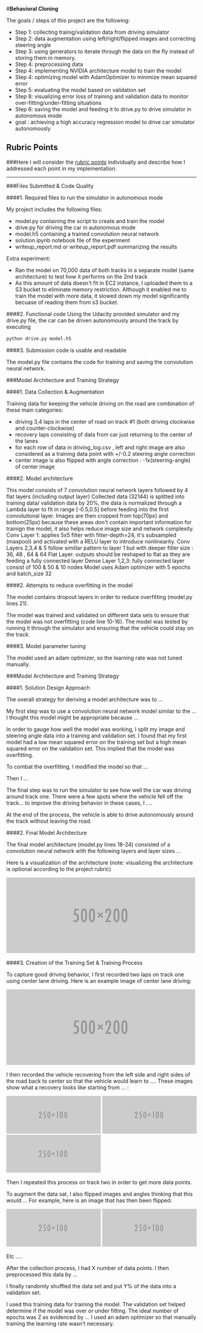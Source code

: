 #**Behavioral Cloning** 

The goals / steps of this project are the following:

* Step 1: collecting trainig/validation data from driving simulator
* Step 2: data augmentation using left/right/flipped images and correcting steering angle 
* Step 3: using generators to iterate through the data on the fly instead of storing them in memory.
* Step 4: preprocessing data 
* Step 4: implementing NVIDIA architecture model to train the model
* Step 4: optimizing model with AdamOptimizer to minimize mean squared error
* Step 5: evaluating the model based on validation set
* Step 8: visualizing error loss of training and validation data to monitor over-fitting/under-fitting situations
* Step 6: saving the model and feeding it to drive.py to drive simulator in autonomous mode
* goal : achieving a high accuracy regression model to drive car simulator autonomously 

[//]: # (Image References)

[image1]: ./examples/placeholder.png "Model Visualization"
[image2]: ./examples/placeholder.png "Grayscaling"
[image3]: ./examples/placeholder_small.png "Recovery Image"
[image4]: ./examples/placeholder_small.png "Recovery Image"
[image5]: ./examples/placeholder_small.png "Recovery Image"
[image6]: ./examples/placeholder_small.png "Normal Image"
[image7]: ./examples/placeholder_small.png "Flipped Image"

## Rubric Points
###Here I will consider the [rubric points](https://review.udacity.com/#!/rubrics/432/view) individually and describe how I addressed each point in my implementation.  

---
###Files Submitted & Code Quality

####1. Required files to run the simulator in autonomous mode

My project includes the following files:
* model.py containing the script to create and train the model
* drive.py for driving the car in autonomous mode
* model.h5 containing a trained convolution neural network 
* solution.ipynb notebook file of the experiment
* writeup_report.md or writeup_report.pdf summarizing the results

Extra experiment:
* Ran the model on 70,000 data of both tracks in a separate model (same architecture) to test how it performs on the 2nd track
* As this amount of data doesn't fit in EC2 instance, I uploaded them to a S3 bucket to eliminate memory restriction. Although it enabled me to train the model with more data, it slowed down my model significantly becuase of reading them from s3 bucket.

####2. Functional code
Using the Udacity provided simulator and my drive.py file, the car can be driven autonomously around the track by executing 
```sh
python drive.py model.h5
```

####3. Submission code is usable and readable

The model.py file contains the code for training and saving the convolution neural network. 

###Model Architecture and Training Strategy

####1. Data Collection & Augmentation

Training data for keeping the vehicle driving on the road are combination of these main categories: 
  * driving 3,4 laps in the center of road on track #1 (both driving clockwise and counter-clockwise)
  * recovery laps consisting of data from car just returning to the center of the lanes 
  * for each row of data in driving_log.csv , left and right image are also considered as a training data point with +/-0.2 steering angle correction
  * center image is also flipped with angle correction : -1x(steering-angle) of center image

####2. Model architecture

This model consists of 7 convolution neural network layers followed by 4 flat layers (including output layer)
Collected data (32144) is splitted into training data/ validation data by 20%, the data is normalized through a Lambda layer to fit in range [-0.5,0.5] before feeding into the first convoluitonal layer.
Images are then cropped from top(70px) and bottom(25px) because these areas don't contain important information for trainign the model, it also helps reduce image size and network complexity.
Conv Layer 1: applies 5x5 filter with filter-depth=24, it's subsampled (maxpool) and activated with a RELU layer to introduce nonlinearity.
Conv Layers 2,3,4 & 5 follow simillar pattern to layer 1 but with deeper fitler size : 36, 48 , 64 & 64
Flat Layer: outputs should be reshaped to flat as they are feeding a fully connected layer
Dense Layer 1,2,3: fully connected layer consist of 100 & 50 & 10 nodes
Model uses Adam optimizer with 5 epochs and batch_size 32

####2. Attempts to reduce overfitting in the model

The model contains dropout layers in order to reduce overfitting (model.py lines 21). 

The model was trained and validated on different data sets to ensure that the model was not overfitting (code line 10-16). The model was tested by running it through the simulator and ensuring that the vehicle could stay on the track.

####3. Model parameter tuning

The model used an adam optimizer, so the learning rate was not tuned manually.


###Model Architecture and Training Strategy

####1. Solution Design Approach

The overall strategy for deriving a model architecture was to ...

My first step was to use a convolution neural network model similar to the ... I thought this model might be appropriate because ...

In order to gauge how well the model was working, I split my image and steering angle data into a training and validation set. I found that my first model had a low mean squared error on the training set but a high mean squared error on the validation set. This implied that the model was overfitting. 

To combat the overfitting, I modified the model so that ...

Then I ... 

The final step was to run the simulator to see how well the car was driving around track one. There were a few spots where the vehicle fell off the track... to improve the driving behavior in these cases, I ....

At the end of the process, the vehicle is able to drive autonomously around the track without leaving the road.

####2. Final Model Architecture

The final model architecture (model.py lines 18-24) consisted of a convolution neural network with the following layers and layer sizes ...

Here is a visualization of the architecture (note: visualizing the architecture is optional according to the project rubric)

![alt text][image1]

####3. Creation of the Training Set & Training Process

To capture good driving behavior, I first recorded two laps on track one using center lane driving. Here is an example image of center lane driving:

![alt text][image2]

I then recorded the vehicle recovering from the left side and right sides of the road back to center so that the vehicle would learn to .... These images show what a recovery looks like starting from ... :

![alt text][image3]
![alt text][image4]
![alt text][image5]

Then I repeated this process on track two in order to get more data points.

To augment the data sat, I also flipped images and angles thinking that this would ... For example, here is an image that has then been flipped:

![alt text][image6]
![alt text][image7]

Etc ....

After the collection process, I had X number of data points. I then preprocessed this data by ...


I finally randomly shuffled the data set and put Y% of the data into a validation set. 

I used this training data for training the model. The validation set helped determine if the model was over or under fitting. The ideal number of epochs was Z as evidenced by ... I used an adam optimizer so that manually training the learning rate wasn't necessary.
